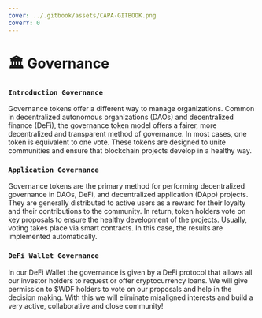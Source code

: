 ```yaml
---
cover: ../.gitbook/assets/CAPA-GITBOOK.png
coverY: 0
---
```


# 🏛 Governance

### `Introduction Governance`

Governance tokens offer a different way to manage organizations. Common in decentralized autonomous organizations (DAOs) and decentralized finance (DeFi), the governance token model offers a fairer, more decentralized and transparent method of governance. In most cases, one token is equivalent to one vote. These tokens are designed to unite communities and ensure that blockchain projects develop in a healthy way.

### `Application Governance`

Governance tokens are the primary method for performing decentralized governance in DAOs, DeFi, and decentralized application (DApp) projects. They are generally distributed to active users as a reward for their loyalty and their contributions to the community. In return, token holders vote on key proposals to ensure the healthy development of the projects. Usually, voting takes place via smart contracts. In this case, the results are implemented automatically.

### `DeFi Wallet Governance`

In our DeFi Wallet the governance is given by a DeFi protocol that allows all our investor holders to request or offer cryptocurrency loans. We will give permission to $WDF holders to vote on our proposals and help in the decision making. With this we will eliminate misaligned interests and build a very active, collaborative and close community!

